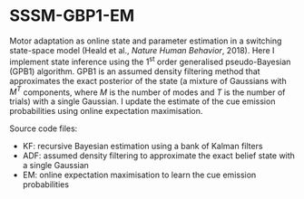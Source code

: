 # SSSM-GBP1-EM
Motor adaptation as online state and parameter estimation in a switching state-space model (Heald et al., *Nature Human Behavior*, 2018). Here I implement state inference using the 1<sup>st</sup> order generalised pseudo-Bayesian (GPB1) algorithm. GPB1 is an assumed density filtering method that approximates the exact posterior of the state (a mixture of Gaussians with *M<sup>T</sup>* components, where *M* is the number of modes and *T* is the number of trials) with a single Gaussian. I update the estimate of the cue emission probabilities using online expectation maximisation.

Source code files:

- KF: recursive Bayesian estimation using a bank of Kalman filters
- ADF: assumed density filtering to approximate the exact belief state with a single Gaussian
- EM: online expectation maximisation to learn the cue emission probabilities
